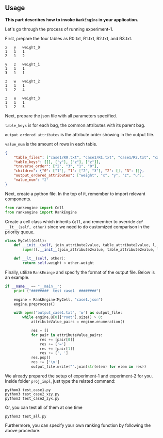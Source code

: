 ## **Usage**
**This part describes how to invoke ``RankEngine`` in your application.**

Let's go through the process of running experiment-1.

First, prepare the four tables as R0.txt, R1.txt, R2.txt, and R3.txt.
```
x	y	weight_0
1	1	1
2	1	2
```
```
y	z	weight_1
1	1	1
3	1	1
```
```
z	w	weight_2
1	1	1
1	2	4
```
```
z	u	weight_3
1	1	1
1	2	5
```
Next, prepare the json file with all parameters specified.

``table_keys`` is for each bag, the common attributes with its parent bag.

``output_ordered_attributes`` is the attribute order showing in the output file.

``value_num`` is the amount of rows in each table.
```json
{
    "table_files": ["case1/R0.txt", "case1/R1.txt", "case1/R2.txt", "case1/R3.txt"],
    "table_keys": [[], ["y"], ["z"], ["z"]],
    "traverse_order": ["2", "3", "1", "0"],
    "children": {"0": ["1"], "1": ["2", "3"], "2": [], "3": []},
    "output_ordered_attributes": ["weight", "x", "y", "z", "u"],
    "value_num": "2"
}
```
Next, create a python file. In the top of it, remember to import relevant components.
```python
from rankengine import Cell
from rankengine import RankEngine
```
Create a cell class which inherits ``Cell``, and remember to override ``def __lt__(self, other)`` since we need to do customized comparison in the priority queue.
```python
class MyCell(Cell):
    def __init__(self, join_attribute2value, table_attribute2value, l, weight):
        super().__init__(join_attribute2value, table_attribute2value, l, weight)

    def __lt__(self, other):
        return self.weight < other.weight
```
Finally, utilize ``RankEninge`` and specify the format of the output file. Below is an example.
```python
if __name__ == "__main__":
    print ("########  test case1  ########")

    engine = RankEngine(MyCell, "case1.json")
    engine.preprocess()

    with open("output_case1.txt", 'w') as output_file:    
        while engine.Q[0]["root"].size() > 0:
            attributeValue_pairs = engine.enumeration()

            res = []
            for pair in attributeValue_pairs:
                res += [pair[0]]
                res += ['=']
                res += [pair[1]]
                res += [', ']
            res.pop()
            res += ['\n']
            output_file.write("".join(str(elem) for elem in res))
```
We already prepared the setup of experiment-1 and experiment-2 for you. Inside folder ``proj_impl``, just type the related command:
```
python3 test_case1.py
python3 test_case2_xzy.py
python3 test_case2_zyx.py
```
Or, you can test all of them at one time
```
python3 test_all.py
```
Furthermore, you can specify your own ranking function by following the above procedure.
